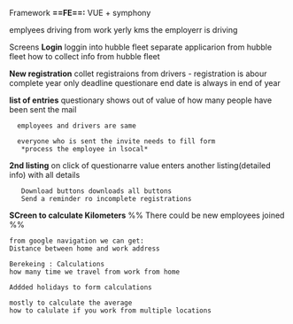 
Framework
	**==FE==:** VUE + symphony




emplyees driving from work
yerly kms the employerr is driving

Screens
**Login**
loggin into hubble fleet
separate applicarion from hubble fleet
how to collect info from hubble fleet


**New registration**
	collet registraions from drivers
	- registration is abour complete year
	  only deadline
	  questionare
	  end date is always in end of year
  
  
  
**list of entries**
	  questionary shows out of value of how many people have been sent the mail
	
	  employees and drivers are same
	  
	  everyone who is sent the invite needs to fill form
	   *process the employee in lsocal*
   
**2nd listing**
	   on click of questionarre value
	   enters another listing(detailed info)
	   with all details 
	   
	   Download buttons downloads all buttons
	   Send a reminder ro incomplete registrations
   
   
**SCreen to calculate Kilometers**
	%% 	There could be new employees joined %%
	
	from google navigation we can get:
	Distance between home and work address
	
	Berekeing : Calculations
	how many time we travel from work from home
	
	Addded holidays to form calculations
	
	mostly to calculate the average
	how to calulate if you work from multiple locations




